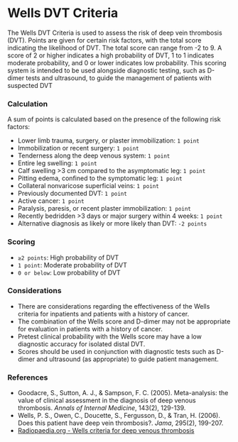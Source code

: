 # Wells DVT Criteria 

The Wells DVT Criteria is used to assess the risk of deep vein thrombosis (DVT). Points are given for certain risk factors, with the total score indicating the likelihood of DVT. The total score can range from -2 to 9. A score of 2 or higher indicates a high probability of DVT, 1 to 1 indicates moderate probability, and 0 or lower indicates low probability. This scoring system is intended to be used alongside diagnostic testing, such as D-dimer tests and ultrasound, to guide the management of patients with suspected DVT 

### Calculation

A sum of points is calculated based on the presence of the following risk factors:

- Lower limb trauma, surgery, or plaster immobilization: `1 point`
- Immobilization or recent surgery: `1 point`
- Tenderness along the deep venous system: `1 point`
- Entire leg swelling: `1 point`
- Calf swelling >3 cm compared to the asymptomatic leg: `1 point`
- Pitting edema, confined to the symptomatic leg: `1 point`
- Collateral nonvaricose superficial veins: `1 point`
- Previously documented DVT: `1 point`
- Active cancer: `1 point`
- Paralysis, paresis, or recent plaster immobilization: `1 point`
- Recently bedridden >3 days or major surgery within 4 weeks: `1 point`
- Alternative diagnosis as likely or more likely than DVT: `-2 points`

### Scoring

- `≥2 points`: High probability of DVT
- `1 point`: Moderate probability of DVT
- `0 or below`: Low probability of DVT

### Considerations

- There are considerations regarding the effectiveness of the Wells criteria for inpatients and patients with a history of cancer.
- The combination of the Wells score and D-dimer may not be appropriate for evaluation in patients with a history of cancer.
- Pretest clinical probability with the Wells score may have a low diagnostic accuracy for isolated distal DVT.
- Scores should be used in conjunction with diagnostic tests such as D-dimer and ultrasound (as appropriate) to guide patient management.

### References

- Goodacre, S., Sutton, A. J., & Sampson, F. C. (2005). Meta-analysis: the value of clinical assessment in the diagnosis of deep venous thrombosis. _Annals of Internal Medicine_, 143(2), 129-139.
- Wells, P. S., Owen, C., Doucette, S., Fergusson, D., & Tran, H. (2006). Does this patient have deep vein thrombosis?. _Jama_, 295(2), 199-207.
- [Radiopaedia.org - Wells criteria for deep venous thrombosis](https://radiopaedia.org/articles/wells-criteria-for-deep-venous-thrombosis)
